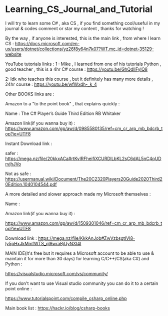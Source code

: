 # Learning_CS_Journal_and_Tutorial
I will try to learn some C# , aka CS , if you find something cool/useful in my journal &amp; codes comment or star my  content , thanks for watching !

By the way , if anyone is interested, this is the main link , from where I learn CS :
https://docs.microsoft.com/en-us/users/dotnet/collections/yz26f8y64n7k07?WT.mc_id=dotnet-35129-website

YouTube tutorials links :
1 : Mike , I learned from one of his tutorials Python , good teacher , this is a 4hr C# course :
https://youtu.be/GhQdlIFylQ8


2: Idk who teaches this course , but it definitely has many more details , 24hr course :
https://youtu.be/wfWxdh-_k_4



Other BOOKS links are :

Amazon to a "to the point book" , that explains quickly : 

Name : The C# Player’s Guide Third Edition
RB Whitaker

Amazon link(if you wanna buy it) :
https://www.amazon.com/gp/aw/d/0985580135/ref=cm_cr_arp_mb_bdcrb_top?ie=UTF8

Instant Download link :

safer :
https://mega.nz/file/20kkxACa#rtKvIRFheifiXCURDlLbKL2sC6dAL5nC4pUDrvjhJVo

Not as safe :
https://usermanual.wiki/Document/The20C2320Players20Guide2020Third20Edition.1040104544.pdf






A more detailed and slower approach made my Microsoft themselves :

Name : 

Amazon link(if you wanna buy it) :

https://www.amazon.com/gp/aw/d/1509301046/ref=cm_cr_arp_mb_bdcrb_top?ie=UTF8

Download link :
https://mega.nz/file/KkkAnJob#ZwVzbsgtIVI8-ly5pHxJkMmfWTS_ql8wraBjUyNXI4I



MAIN IDE(it's free but it requires a Microsoft account to be able to use & maintain it for more than 30 days) for learning C/C++/CS(aka C#) and Python :

https://visualstudio.microsoft.com/vs/community/




If you don't want to use Visual studio community you can do it to a certain point online : 

https://www.tutorialspoint.com/compile_csharp_online.php




Main book list : https://hackr.io/blog/csharp-books



